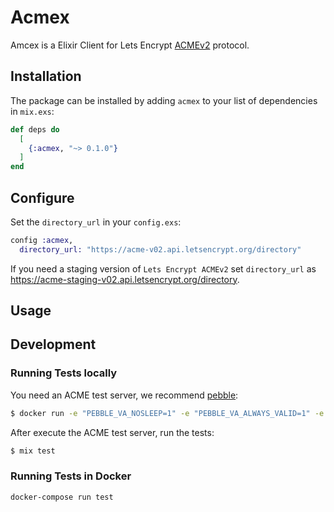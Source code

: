 # Acmex

Amcex is a Elixir Client for Lets Encrypt [ACMEv2](https://github.com/ietf-wg-acme/acme) protocol.

## Installation

The package can be installed by adding `acmex` to your list of dependencies in `mix.exs`:

```elixir
def deps do
  [
    {:acmex, "~> 0.1.0"}
  ]
end
```

## Configure

Set the `directory_url` in your `config.exs`:

```elixir
config :acmex,
  directory_url: "https://acme-v02.api.letsencrypt.org/directory"
```

If you need a staging version of `Lets Encrypt ACMEv2` set `directory_url` as https://acme-staging-v02.api.letsencrypt.org/directory.

## Usage

## Development

### Running Tests locally

You need an ACME test server, we recommend [pebble](https://github.com/letsencrypt/pebble):

```bash
$ docker run -e "PEBBLE_VA_NOSLEEP=1" -e "PEBBLE_VA_ALWAYS_VALID=1" -e "PEBBLE_WFE_NONCEREJECT=0" -p 14000:14000 letsencrypt/pebble:2018-09-28
```

After execute the ACME test server, run the tests:

```bash
$ mix test
```

### Running Tests in Docker

```bash
docker-compose run test
```
